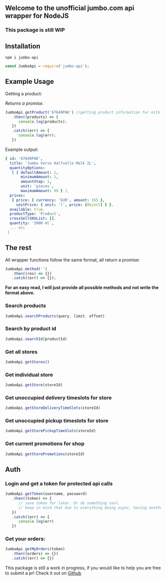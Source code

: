 
## Welcome to the unofficial jumbo.com api wrapper for NodeJS

### This package is still WIP

## Installation

```npm
npm i jumbo-api
```

```javascript
const JumboApi = require('jumbo-api');
```

## Example Usage

Getting a product:

*Returns a promise.*

```javascript
JumboApi.getProduct('67649PAK') //getting product information for milk
   .then((products) => {
      console.log(products);
   })
   .catch((err) => {
      console.log(err);
   })
```

Example output:

```yaml
{ id: '67649PAK',
  title: 'Jumbo Verse Halfvolle Melk 2L',
  quantityOptions:
   [ { defaultAmount: 1,
       minimumAmount: 1,
       amountStep: 1,
       unit: 'pieces',
       maximumAmount: 99 } ],
  prices:
   { price: { currency: 'EUR', amount: 165 },
     unitPrice: { unit: 'l', price: [Object] } },
  available: true,
  productType: 'Product',
  crossSellSKUList: [],
  quantity: '2000 ml',
  ... etc
 }
```

## The rest

All wrapper functions follow the same format, all return a promise:

```javascript
JumboApi.method('')
   .then((res) => {})
   .catch((err) => {});
```

**For an easy read, I will just provide all possible methods and not write the format above.**

### Search products

```javascript
JumboApi.searchProducts(query, limit, offset)
```

### Search by product id

```javascript
JumboApi.searchId(productId)
```

### Get all stores

```javascript
JumboApi.getStores()
```

### Get individual store

```javascript
JumboApi.getStore(storeId)
```

### Get unoccupied delivery timeslots for store

```javascript
JumboApi.getStoreDeliveryTimeSlots(storeId)
```

### Get unoccupied pickup timeslots for store

```javascript
JumboApi.getStorePickupTimeSlots(storeId)
```

### Get current promotions for shop

```javascript
JumboApi.getStorePromotions(storeId)
```

## Auth

### Login and get a token for protected api calls

```javascript
JumboApi.getToken(username, password)
   .then((token) => {
      // save token for later. Or do something cool.
      // keep in mind that due to everything being async, having another function using the token *below* this function will not work
   })
   .catch((err) => {
      console.log(err)
   })
```

### Get your orders:

```javascript
JumboApi.getMyOrders(token)
   .then((orders) => {})
   .catch((err) => {})
```


This package is still a work in progress, if you would like to help you are free to submit a pr!
Check it out on [Github](https://github.com/niekh1234/jumbo-api)
